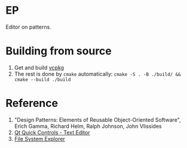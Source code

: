 # EP

Editor on patterns.

# Building from source

1. Get and build [vcpkg](https://github.com/microsoft/vcpkg)
1. The rest is done by `cmake` automatically:
`cmake -S . -B ./build/ && cmake --build ./build`

# Reference

1. "Design Patterns: Elements of Reusable Object-Oriented Software",
Erich Gamma, Richard Helm, Ralph Johnson, John Vlissides
1. [Qt Quick Controls - Text Editor](https://code.qt.io/cgit/qt/qtdeclarative.git/tree/examples/quickcontrols/texteditor)
1. [File System Explorer](https://code.qt.io/cgit/qt/qtdeclarative.git/tree/examples/quickcontrols/filesystemexplorer)
